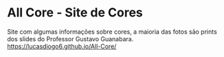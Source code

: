 # All Core - Site de Cores
 Site com algumas informações sobre cores, a maioria das fotos são prints dos slides do Professor Gustavo Guanabara.
https://lucasdiogo6.github.io/All-Core/
